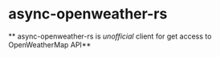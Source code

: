 # async-openweather-rs 

** async-openweather-rs is *unofficial* client for get access to OpenWeatherMap API**
